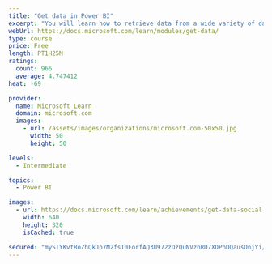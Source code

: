 ```yaml
---
title: "Get data in Power BI"
excerpt: "You will learn how to retrieve data from a wide variety of data sources, including Microsoft Excel, relational databases, and NoSQL data stores. You will also learn how to improve performance while retrieving data."
webUrl: https://docs.microsoft.com/learn/modules/get-data/
type: course
price: Free
length: PT1H25M
ratings:
  count: 966
  average: 4.747412
heat: -69

provider:
  name: Microsoft Learn
  domain: microsoft.com
  images:
    - url: /assets/images/organizations/microsoft.com-50x50.jpg
      width: 50
      height: 50

levels:
  - Intermediate

topics:
  - Power BI

images:
  - url: https://docs.microsoft.com/learn/achievements/get-data-social.png
    width: 640
    height: 320
    isCached: true

secured: "mySIYKvtRoZhQkJo7M2fsT0ForfAQ3U972zDzQuNVznRD7XDPnDQausOnjYi/s1JzihOL4fmvNqitGYULDo07sYY2UYn8ltevX5BX3hA87x8kIqNSxfYdvZJyd4XcjnvTEaKWBJaPdy+rPsZG6t4mxy13hpXCPZ9mJecv9G40aWEopNt7/5Wpu+4wfRKfEvwVrdJqhGLLDja1s+QkvfAmAMMiARhwq2aRGKFY16JZH6+hJ3+Y6alcENoyqipetSbxB/la3yGE1IQljdEvxLNC8rMQsE0+wZ0tUMXShaO3ezyHNRHV1p9Zd3kyUnGiWHS9E4axoy2QMl/+Gw5iLnztqCwg0OoKDp3itG0pSWW4WdC4qpi1WO4KPRURJWDKWy+W6PBJVgL4ilKNvX6DiMhdOkCFdLzfoALSiexQ9j5jno=;rQQ+VBUlvajrF6QZQKACXw=="
---
```


